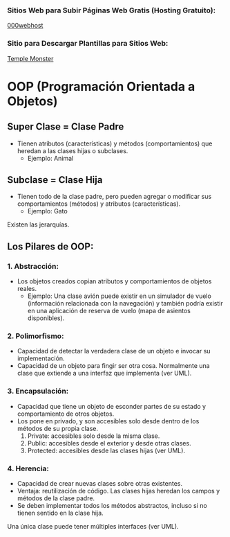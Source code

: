 ### Sitios Web para Subir Páginas Web Gratis (Hosting Gratuito):

[000webhost](https://co.000webhost.com)

### Sitio para Descargar Plantillas para Sitios Web:

[Temple Monster](https://www.templatemonster.com/)

# OOP (Programación Orientada a Objetos)

## Super Clase = Clase Padre

- Tienen atributos (características) y métodos (comportamientos) que heredan a las clases hijas o subclases.
  - Ejemplo: Animal

## Subclase = Clase Hija

- Tienen todo de la clase padre, pero pueden agregar o modificar sus comportamientos (métodos) y atributos (características).
  - Ejemplo: Gato

Existen las jerarquías.

## Los Pilares de OOP:

### 1. Abstracción:

- Los objetos creados copian atributos y comportamientos de objetos reales.
  - Ejemplo: Una clase avión puede existir en un simulador de vuelo (información relacionada con la navegación) y también podría existir en una aplicación de reserva de vuelo (mapa de asientos disponibles).

### 2. Polimorfismo:

- Capacidad de detectar la verdadera clase de un objeto e invocar su implementación.
- Capacidad de un objeto para fingir ser otra cosa. Normalmente una clase que extiende a una interfaz que implementa (ver UML).

### 3. Encapsulación:

- Capacidad que tiene un objeto de esconder partes de su estado y comportamiento de otros objetos.
- Los pone en privado, y son accesibles solo desde dentro de los métodos de su propia clase.
  1. Private: accesibles solo desde la misma clase.
  2. Public: accesibles desde el exterior y desde otras clases.
  3. Protected: accesibles desde las clases hijas (ver UML).

### 4. Herencia:

- Capacidad de crear nuevas clases sobre otras existentes.
- Ventaja: reutilización de código. Las clases hijas heredan los campos y métodos de la clase padre.
- Se deben implementar todos los métodos abstractos, incluso si no tienen sentido en la clase hija.

Una única clase puede tener múltiples interfaces (ver UML).
